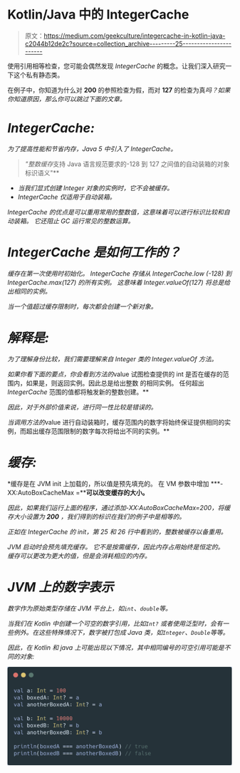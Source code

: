 # Kotlin/Java 中的 IntegerCache

> 原文：<https://medium.com/geekculture/integercache-in-kotlin-java-c2044b12de2c?source=collection_archive---------25----------------------->

使用引用相等检查，您可能会偶然发现 *IntegerCache* 的概念。让我们深入研究一下这个私有静态类。

在例子中，你知道为什么对 **200** 的参照检查为假，而对 **127** 的检查为真*吗？如果你知道原因，那么你可以跳过下面的文章。*

# *IntegerCache:*

*为了提高性能和节省内存，Java 5 中引入了 IntegerCache。*

> *"整数缓存*支持 Java 语言规范要求的-128 到 127 之间值的自动装箱的对象标识语义"**

*   *当我们显式创建 Integer 对象的实例时，它不会被缓存。*
*   **IntegerCache* 仅适用于自动装箱。*

**IntegerCache* 的优点是可以重用常用的整数值，这意味着可以进行标识比较和自动装箱。
它还阻止 GC 运行常见的整数运算。*

# *IntegerCache 是如何工作的？*

*缓存在第一次使用时初始化。 *IntegerCache* 存储从 *IntegerCache.low (-128)* 到 *IntegerCache.max(127)* 的所有实例。
这意味着 *Integer.valueOf(127)* 将总是给出相同的实例。*

*当一个值超过缓存限制时，每次都会创建一个新对象。*

# *解释是:*

*为了理解身份比较，我们需要理解来自 *Integer* 类的
*Integer.valueOf* 方法。*

*如果你看下面的要点，你会看到方法的*value 试图检查提供的 int 是否在缓存的范围内，如果是，则返回实例。因此总是给出整数
的相同实例。
任何超出 *IntegerCache* 范围的值都将触发新的整数创建。**

*因此，对于外部价值来说，进行同一性比较是错误的。*

*当调用方法的*value 进行自动装箱时，缓存范围内的数字将始终保证提供相同的实例，而超出缓存范围限制的数字每次将给出不同的实例。**

# *缓存:*

*缓存是在 JVM init 上加载的，所以值是预先填充的。
在 VM 参数中增加
***-XX:AutoBoxCacheMax =<size>****可以改变缓存的大小。**

*因此，如果我们运行上面的程序，通过添加-XX:AutoBoxCacheMax=200，将缓存大小设置为 **200** ，我们得到的标识在我们的例子中是相等的。*

*正如在 *IntegerCache* 的 init，第 25 和 26 行中看到的，整数被缓存以备重用。*

*JVM 启动时会预先填充缓存。
它不是按需缓存，因此内存占用始终是恒定的。
缓存可以更改为更大的值，但是会消耗相应的内存。*

# *JVM 上的数字表示*

*数字作为原始类型存储在 JVM 平台上，如`int`、`double`等。*

*当我们在 Kotlin 中创建一个可空的数字引用，比如`Int?`
或者使用泛型时，会有一些例外。在这些特殊情况下，数字被打包成 Java 类，如`Integer`、`Double`等等。*

*因此，在 Kotlin 和 java 上可能出现以下情况，其中相同编号的可空引用可能是不同的对象:*

*![](img/0a243ea3c5c5c1429d13b99617489cc1.png)*